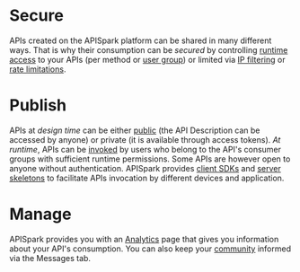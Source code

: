 # Secure

APIs created on the APISpark platform can be shared in many different ways. That is why their consumption can be *secured* by controlling [runtime access](/technical-resources/apispark/guide/publish/secure/runtime-permissions "runtime access") to your APIs (per method or [user group](/technical-resources/apispark/guide/publish/secure/user-groups "user group")) or limited via [IP filtering](/technical-resources/apispark/guide/publish/secure/firewall-settings#ip-filtering "IP filtering") or [rate limitations](/technical-resources/apispark/guide/publish/secure/firewall-settings#rate-limitation "rate limitations").

# Publish

APIs at *design time* can be either [public](/technical-resources/apispark/guide/publish/publish/documentation "public") (the API Description can be accessed by anyone) or private (it is available through access tokens). *At runtime*, APIs can be [invoked](/technical-resources/apispark/guide/publish/publish/invocation "invoked") by users who belong to the API's consumer groups with sufficient runtime permissions. Some APIs are however open to anyone without authentication. APISpark provides [client SDKs](/technical-resources/apispark/guide/publish/publish/client-sdk "client SDKs") and [server skeletons](/technical-resources/apispark/guide/publish/publish/server-skeleton "server skeletons") to facilitate APIs invocation by different devices and application.

# Manage  

APISpark provides you with an [Analytics](/technical-resources/apispark/guide/publish/manage/analytics "Analytics") page that gives you information about your API's consumption. You can also keep your [community](/technical-resources/apispark/guide/publish/manage/community-management "community") informed via the Messages tab.

